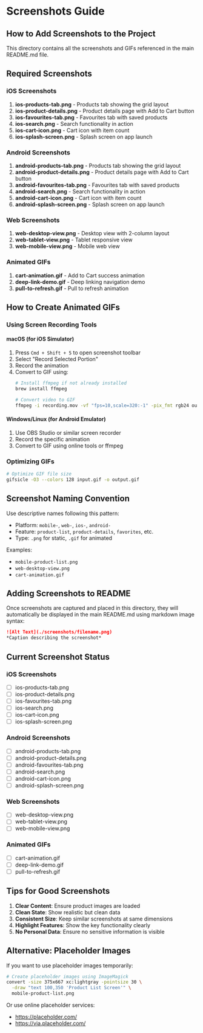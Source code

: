 # Screenshots Guide

## How to Add Screenshots to the Project

This directory contains all the screenshots and GIFs referenced in the main README.md file.

## Required Screenshots

### iOS Screenshots
1. **ios-products-tab.png** - Products tab showing the grid layout
2. **ios-product-details.png** - Product details page with Add to Cart button
3. **ios-favourites-tab.png** - Favourites tab with saved products
4. **ios-search.png** - Search functionality in action
5. **ios-cart-icon.png** - Cart icon with item count
6. **ios-splash-screen.png** - Splash screen on app launch

### Android Screenshots
1. **android-products-tab.png** - Products tab showing the grid layout
2. **android-product-details.png** - Product details page with Add to Cart button
3. **android-favourites-tab.png** - Favourites tab with saved products
4. **android-search.png** - Search functionality in action
5. **android-cart-icon.png** - Cart icon with item count
6. **android-splash-screen.png** - Splash screen on app launch

### Web Screenshots
1. **web-desktop-view.png** - Desktop view with 2-column layout
2. **web-tablet-view.png** - Tablet responsive view
3. **web-mobile-view.png** - Mobile web view

### Animated GIFs
1. **cart-animation.gif** - Add to Cart success animation
2. **deep-link-demo.gif** - Deep linking navigation demo
3. **pull-to-refresh.gif** - Pull to refresh animation

## How to Create Animated GIFs

### Using Screen Recording Tools

#### macOS (for iOS Simulator)
1. Press `Cmd + Shift + 5` to open screenshot toolbar
2. Select "Record Selected Portion"
3. Record the animation
4. Convert to GIF using:
   ```bash
   # Install ffmpeg if not already installed
   brew install ffmpeg

   # Convert video to GIF
   ffmpeg -i recording.mov -vf "fps=10,scale=320:-1" -pix_fmt rgb24 output.gif
   ```

#### Windows/Linux (for Android Emulator)
1. Use OBS Studio or similar screen recorder
2. Record the specific animation
3. Convert to GIF using online tools or ffmpeg

### Optimizing GIFs
```bash
# Optimize GIF file size
gifsicle -O3 --colors 128 input.gif -o output.gif
```

## Screenshot Naming Convention

Use descriptive names following this pattern:
- Platform: `mobile-`, `web-`, `ios-`, `android-`
- Feature: `product-list`, `product-details`, `favorites`, etc.
- Type: `.png` for static, `.gif` for animated

Examples:
- `mobile-product-list.png`
- `web-desktop-view.png`
- `cart-animation.gif`

## Adding Screenshots to README

Once screenshots are captured and placed in this directory, they will automatically be displayed in the main README.md using markdown image syntax:

```markdown
![Alt Text](./screenshots/filename.png)
*Caption describing the screenshot*
```

## Current Screenshot Status

### iOS Screenshots
- [ ] ios-products-tab.png
- [ ] ios-product-details.png
- [ ] ios-favourites-tab.png
- [ ] ios-search.png
- [ ] ios-cart-icon.png
- [ ] ios-splash-screen.png

### Android Screenshots
- [ ] android-products-tab.png
- [ ] android-product-details.png
- [ ] android-favourites-tab.png
- [ ] android-search.png
- [ ] android-cart-icon.png
- [ ] android-splash-screen.png

### Web Screenshots
- [ ] web-desktop-view.png
- [ ] web-tablet-view.png
- [ ] web-mobile-view.png

### Animated GIFs
- [ ] cart-animation.gif
- [ ] deep-link-demo.gif
- [ ] pull-to-refresh.gif

## Tips for Good Screenshots

1. **Clear Content**: Ensure product images are loaded
2. **Clean State**: Show realistic but clean data
3. **Consistent Size**: Keep similar screenshots at same dimensions
4. **Highlight Features**: Show the key functionality clearly
5. **No Personal Data**: Ensure no sensitive information is visible

## Alternative: Placeholder Images

If you want to use placeholder images temporarily:

```bash
# Create placeholder images using ImageMagick
convert -size 375x667 xc:lightgray -pointsize 30 \
  -draw "text 100,350 'Product List Screen'" \
  mobile-product-list.png
```

Or use online placeholder services:
- https://placeholder.com/
- https://via.placeholder.com/